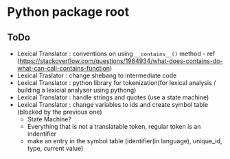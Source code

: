 # Python package root

## ToDo
- Lexical Translator : conventions on using `__contains__()` method - ref (https://stackoverflow.com/questions/1964934/what-does-contains-do-what-can-call-contains-function)
- Lexical Traslator : change shebang to intermediate code
- Lexical Translator : python library for tokenization(for lexical analysis / building a lexicial analyser using pythong)
- Lexical Translator : handle strings and quotes (use a state machine)
- Lexical Translator : change variables to ids and create symbol table (blocked by the previous one)
    - State Machine?
    - Everything that is not a translatable token, regular token is an indentifier
    - make an entry in the symbol table (identifier(in language), unique_id, type, current value)
